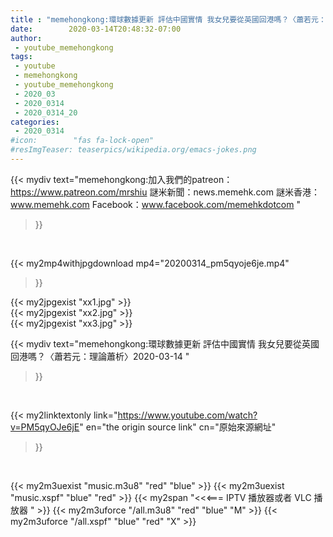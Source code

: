 ```yaml
---
title : "memehongkong:環球數據更新 評估中國實情 我女兒要從英國回港嗎？〈蕭若元：理論蕭析〉2020-03-14 "
date:        2020-03-14T20:48:32-07:00
author:
 - youtube_memehongkong
tags:
 - youtube
 - memehongkong
 - youtube_memehongkong
 - 2020_03
 - 2020_0314
 - 2020_0314_20
categories:
 - 2020_0314
#icon:        "fas fa-lock-open"
#resImgTeaser: teaserpics/wikipedia.org/emacs-jokes.png
---
```


{{< mydiv text="memehongkong:加入我們的patreon：https://www.patreon.com/mrshiu 謎米新聞：news.memehk.com 謎米香港： www.memehk.com Facebook：www.facebook.com/memehkdotcom "
>}}
<br>


{{< my2mp4withjpgdownload mp4="20200314_pm5qyoje6je.mp4"
>}}

{{< my2jpgexist "xx1.jpg" >}}<br>
{{< my2jpgexist "xx2.jpg" >}}<br>
{{< my2jpgexist "xx3.jpg" >}}<br>



{{< mydiv text="memehongkong:環球數據更新 評估中國實情 我女兒要從英國回港嗎？〈蕭若元：理論蕭析〉2020-03-14 "
>}}
<br>

{{< my2linktextonly link="https://www.youtube.com/watch?v=PM5qyOJe6jE"
en="the origin source link" cn="原始來源網址"
>}}


<br>

{{< my2m3uexist "music.m3u8" "red"  "blue" >}} {{< my2m3uexist "music.xspf" "blue" "red"  >}} {{< my2span "<<<=== IPTV 播放器或者 VLC 播放器 " >}} {{< my2m3uforce "/all.m3u8" "red"  "blue" "M" >}} {{< my2m3uforce "/all.xspf" "blue" "red"  "X" >}} 
